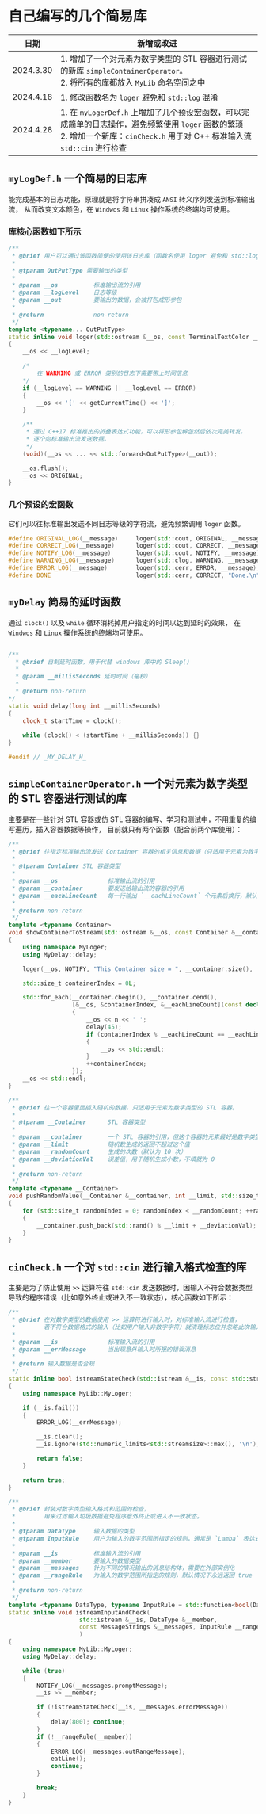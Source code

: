 # 自己编写的几个简易库

|日期|新增或改进|
|---|---|
|2024.3.30|1. 增加了一个对元素为数字类型的 STL 容器进行测试的新库 `simpleContainerOperator`。<br> 2. 将所有的库都放入 `MyLib` 命名空间之中|
|2024.4.18|1. 修改函数名为 `loger` 避免和 `std::log` 混淆|
|2024.4.28|1. 在 `myLogerDef.h` 上增加了几个预设宏函数，可以完成简单的日志操作，避免频繁使用 `loger` 函数的繁琐 <br> 2. 增加一个新库：`cinCheck.h` 用于对 C++ 标准输入流 `std::cin` 进行检查|

## `myLogDef.h` 一个简易的日志库

能完成基本的日志功能，原理就是将字符串拼凑成 `ANSI` 转义序列发送到标准输出流，
从而改变文本颜色，在 `Windwos` 和 `Linux` 操作系统的终端均可使用。

### 库核心函数如下所示

```C++
/**
 * @brief 用户可以通过该函数简便的使用该日志库（函数名使用 loger 避免和 std::log 混淆）
 *
 * @tparam OutPutType 需要输出的类型
 *
 * @param __os          标准输出流的引用
 * @param __logLevel    日志等级
 * @param __out         要输出的数据，会被打包成形参包
 *
 * @return              non-return
 */
template <typename... OutPutType>
static inline void loger(std::ostream &__os, const TerminalTextColor __logLevel, OutPutType... __out)
{
    __os << __logLevel;

    /*
        在 WARNING 或 ERROR 类别的日志下需要带上时间信息
    */
    if (__logLevel == WARNING || __logLevel == ERROR)
    {
        __os << '[' << getCurrentTime() << ']';
    }

    /**
     * 通过 C++17 标准推出的折叠表达式功能，可以将形参包解包然后依次完美转发，
     * 逐个向标准输出流发送数据。
     */
    (void)(__os << ... << std::forward<OutPutType>(__out));

    __os.flush();
    __os << ORIGINAL;
}
```

### 几个预设的宏函数

它们可以往标准输出发送不同日志等级的字符流，避免频繁调用 `loger` 函数。

```C++
#define ORIGINAL_LOG(__message)     loger(std::cout, ORIGINAL, __message);
#define CORRECT_LOG(__message)      loger(std::cout, CORRECT, __message);
#define NOTIFY_LOG(__message)       loger(std::cout, NOTIFY, __message);
#define WARNING_LOG(__message)      loger(std::clog, WARNING, __message);
#define ERROR_LOG(__message)        loger(std::cerr, ERROR, __message);
#define DONE                        loger(std::cerr, CORRECT, "Done.\n");
```

## `myDelay` 简易的延时函数

通过 `clock()` 以及 `while` 循环消耗掉用户指定的时间以达到延时的效果，
在 `Windwos` 和 `Linux` 操作系统的终端均可使用。

```C++

/**
  * @brief 自制延时函数，用于代替 windows 库中的 Sleep()
  * 
  * @param __millisSeconds 延时时间（毫秒）
  * 
  * @return non-return
*/
static void delay(long int __millisSeconds)
{
    clock_t startTime = clock();
    
    while (clock() < (startTime + __millisSeconds)) {}
}

#endif // _MY_DELAY_H_
```

## `simpleContainerOperator.h` 一个对元素为数字类型的 STL 容器进行测试的库

主要是在一些针对 STL 容器或仿 STL 容器的编写、学习和测试中，不用重复的编写遍历，插入容器数据等操作，
目前就只有两个函数（配合前两个库使用）：

```C++
/**
 * @brief 往指定标准输出流发送 Container 容器的相关信息和数据（只适用于元素为数字类型的 STL 容器）。
 *
 * @tparam Container STL 容器类型
 *
 * @param __os              标准输出流的引用
 * @param __container       要发送给输出流的容器的引用
 * @param __eachLineCount   每一行输出 `__eachLineCount` 个元素后换行，默认为 5
 *
 * @return non-return
 */
template <typename Container>
void showContainerToStream(std::ostream &__os, const Container &__container, std::size_t __eachLineCount = 5)
{
    using namespace MyLoger;
    using MyDelay::delay;

    loger(__os, NOTIFY, "This Container size = ", __container.size(), '\n');

    std::size_t containerIndex = 0L;

    std::for_each(__container.cbegin(), __container.cend(),
                  [&__os, &containerIndex, &__eachLineCount](const decltype((*__container.cbegin())) &n)
                  {
                      __os << n << ' ';
                      delay(45);
                      if (containerIndex % __eachLineCount == __eachLineCount - 1)
                      {
                          __os << std::endl;
                      }
                      ++containerIndex;
                  });
    __os << std::endl;
}

/**
 * @brief 往一个容器里面插入随机的数据，只适用于元素为数字类型的 STL 容器。
 *
 * @tparam __Container      STL 容器类型
 *
 * @param __container       一个 STL 容器的引用，但这个容器的元素最好是数字类型
 * @param __limit           随机数生成的返回不超过这个值
 * @param __randomCount     生成的次数（默认为 10 次）
 * @param __deviationVal    误差值，用于随机生成小数，不填就为 0
 *
 * @return non-return
 */
template <typename __Container>
void pushRandomValue(__Container &__container, int __limit, std::size_t __randomCount = 10, double __deviationVal = 0.0)
{
    for (std::size_t randomIndex = 0; randomIndex < __randomCount; ++randomIndex)
    {
        __container.push_back(std::rand() % __limit + __deviationVal);
    }
}
```

## `cinCheck.h` 一个对 `std::cin` 进行输入格式检查的库

主要是为了防止使用 `>>` 运算符往 `std::cin` 发送数据时，因输入不符合数据类型导致的程序错误（比如意外终止或进入不一致状态），核心函数如下所示：

```C++
/**
 * @brief 在对数字类型的数据使用 >> 运算符进行输入时，对标准输入流进行检查，
 *        若不符合数据格式的输入（比如用户输入非数字字符）就清理标志位并忽略此次输入。
 *
 * @param __is              标准输入流的引用
 * @param __errMessage      当出现意外输入时所报的错误消息
 *
 * @return 输入数据是否合规
 */
static inline bool istreamStateCheck(std::istream &__is, const std::string &__errMessage)
{
    using namespace MyLib::MyLoger;

    if (__is.fail())
    {
        ERROR_LOG(__errMessage);

        __is.clear();
        __is.ignore(std::numeric_limits<std::streamsize>::max(), '\n');

        return false;
    }

    return true;
}

/**
 * @brief 封装对数字类型输入格式和范围的检查，
 *        用来过滤输入垃圾数据避免程序意外终止或进入不一致状态。
 *
 * @tparam DataType     输入数据的类型
 * @tparam InputRule    用户为输入的数字范围所指定的规则，通常是 `Lamba` 表达式
 *
 * @param __is          标准输入流的引用
 * @param __member      要输入的数据类型
 * @param __messages    针对不同的情况输出的消息结构体，需要在外部实例化
 * @param __rangeRule   为输入的数字范围所指定的规则，默认情况下永远返回 true
 *
 * @return non-return
 */
template <typename DataType, typename InputRule = std::function<bool(DataType)>>
static inline void istreamInputAndCheck(
                    std::istream &__is, DataType &__member,
                    const MessageStrings &__messages, InputRule __rangeRule = [](DataType) { return true; }
                    )
{
    using namespace MyLib::MyLoger;
    using MyDelay::delay;

    while (true)
    {
        NOTIFY_LOG(__messages.promptMessage);
        __is >> __member;

        if (!istreamStateCheck(__is, __messages.errorMessage))
        {
            delay(800); continue;
        }
        if (!__rangeRule(__member))
        {
            ERROR_LOG(__messages.outRangeMessage);
            eatLine();
            continue;
        }

        break;
    }
}
```
